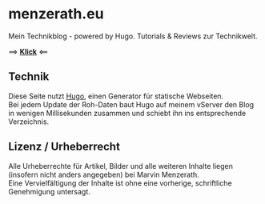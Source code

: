 # menzerath.eu
Mein Technikblog - powered by Hugo. Tutorials & Reviews zur Technikwelt.

==> **[Klick](https://blog.marvin-menzerath.de)** <==

## Technik
Diese Seite nutzt [Hugo](https://github.com/spf13/hugo), einen Generator für statische Webseiten.  
Bei jedem Update der Roh-Daten baut Hugo auf meinem vServer den Blog in wenigen Millisekunden zusammen und schiebt ihn ins entsprechende Verzeichnis.

## Lizenz / Urheberrecht
Alle Urheberrechte für Artikel, Bilder und alle weiteren Inhalte liegen (insofern nicht anders angegeben) bei Marvin Menzerath.  
Eine Vervielfältigung der Inhalte ist ohne eine vorherige, schriftliche Genehmigung untersagt.
